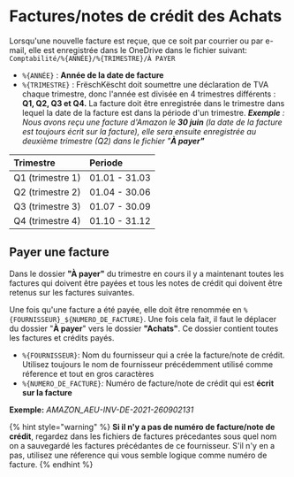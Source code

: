 # Factures/notes de crédit des Achats

Lorsqu'une nouvelle facture est reçue, que ce soit par courrier ou par e-mail, elle est enregistrée dans le OneDrive dans le fichier suivant: `Comptabilité/%{ANNÉE}/%{TRIMESTRE}/À PAYER`

* `%{ANNÉE}` : **Année de la date de facture**
* `%{TRIMESTRE}` : FrëschKëscht doit soumettre une déclaration de TVA chaque trimestre, donc l'année est divisée en 4 trimestres différents : **Q1, Q2, Q3 et Q4.** La facture doit être enregistrée dans le trimestre dans lequel la date de la facture est dans la période d'un trimestre.  _**Exemple** : Nous avons reçu une facture d'Amazon le **30 juin** \(la date de la facture est toujours écrit sur la facture\), elle sera ensuite enregistrée au deuxième trimestre \(Q2\) dans le fichier "**À payer"**_

| Trimestre | Periode |
| :--- | :--- |
| Q1 \(trimestre 1\) | 01.01 - 31.03 |
| Q2 \(trimestre 2\) | 01.04 - 30.06 |
| Q3 \(trimestre 3\) | 01.07 - 30.09 |
| Q4 \(trimestre 4\) | 01.10 - 31.12 |

## Payer une facture

Dans le dossier **"À payer"** du trimestre en cours il y a maintenant toutes les factures qui doivent être payées et tous les notes de crédit qui doivent être retenus sur les factures suivantes. 

Une fois qu'une facture a été payée, elle doit être renommée en `%{FOURNISSEUR}_${NUMERO_DE_FACTURE}`. Une fois cela fait, il faut le déplacer du dossier "**À payer**" vers le dossier **"Achats"**. Ce dossier contient toutes les factures et crédits payés.

* `%{FOURNISSEUR}`: Nom du fournisseur qui a crée la facture/note de crédit. Utilisez toujours le nom de fournisseur précédemment utilisé comme réference et tout en gros caractères
* `%{NUMERO_DE_FACTURE}`_:_ Numéro de facture/note de crédit qui est **écrit sur la facture** 

**Exemple:** _AMAZON\_AEU-INV-DE-2021-260902131_

{% hint style="warning" %}
**Si il n'y a pas de numéro de facture/note de crédit**, regardez dans les fichiers de factures précedantes sous quel nom on a sauvegardé les factures précédantes de ce fournisseur. S'il n'y en a pas, utilisez une réference qui vous semble logique comme numéro de facture.
{% endhint %}




